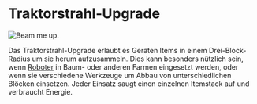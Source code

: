# Traktorstrahl-Upgrade

![Beam me up.](oredict:opencomputers:tractorBeamUpgrade)

Das Traktorstrahl-Upgrade erlaubt es Geräten Items in einem Drei-Block-Radius um sie herum aufzusammeln. Dies kann besonders nützlich sein, wenn [Roboter](../block/robot.md) in Baum- oder anderen Farmen eingesetzt werden, oder wenn sie verschiedene Werkzeuge um Abbau von unterschiedlichen Blöcken einsetzen. Jeder Einsatz saugt einen einzelnen Itemstack auf und verbraucht Energie.
